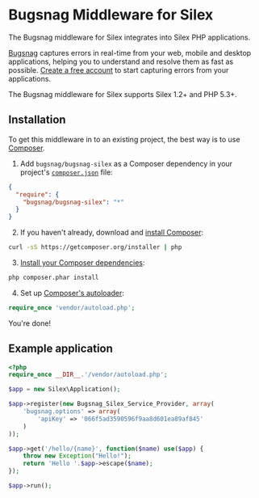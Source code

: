 Bugsnag Middleware for Silex
==

The Bugsnag middleware for Silex integrates into Silex PHP applications.

[Bugsnag](https://bugsnag.com) captures errors in real-time from your web,
mobile and desktop applications, helping you to understand and resolve them
as fast as possible. [Create a free account](https://bugsnag.com) to start
capturing errors from your applications.

The Bugsnag middleware for Silex supports Silex 1.2+ and PHP 5.3+.

Installation
--

To get this middleware in to an existing project, the best way is to use
[Composer](http://getcomposer.org).

1. Add `bugsnag/bugsnag-silex` as a Composer dependency in your project's
   [`composer.json`][composer-json] file:

```json
{
  "require": {
    "bugsnag/bugsnag-silex": "*"
  }
}
```

2. If you haven't already, download and [install Composer][composer-download]:

```bash
curl -sS https://getcomposer.org/installer | php
```

3. [Install your Composer dependencies][composer-install]:

```bash
php composer.phar install
```

4. Set up [Composer's autoloader][composer-loader]:

```php
require_once 'vendor/autoload.php';
```

You're done!

[composer-json]: <http://getcomposer.org/doc/01-basic-usage.md#the-require-key>
    "More on the composer.json format"
[composer-download]: <http://getcomposer.org/doc/01-basic-usage.md#installation>
    "More detailed installation instructions on the Composer site"
[composer-install]: <http://getcomposer.org/doc/01-basic-usage.md#installing-dependencies>
    "More detailed instructions on the Composer site"
[composer-loader]: <http://getcomposer.org/doc/01-basic-usage.md#autoloading>
    "More information about the autoloader on the Composer site"

Example application
--

```php
<?php
require_once __DIR__.'/vendor/autoload.php';

$app = new Silex\Application();

$app->register(new Bugsnag_Silex_Service_Provider, array(
    'bugsnag.options' => array(
        'apiKey' => '066f5ad3590596f9aa8d601ea89af845'
    )
));

$app->get('/hello/{name}', function($name) use($app) {
    throw new Exception("Hello!");
    return 'Hello '.$app->escape($name);
});

$app->run();
```
